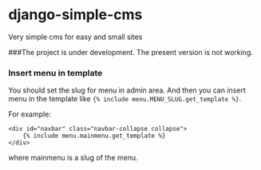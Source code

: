 # django-simple-cms
Very  simple cms for easy and small sites

###The project is under development. The present version is not working.

### Insert menu in template
You should set the slug for menu in admin area. And then you can insert menu in the template like 
`{% include menu.MENU_SLUG.get_template %}`.

For example:

    <div id="navbar" class="navbar-collapse collapse">
        {% include menu.mainmenu.get_template %}
    </div>
 
where mainmenu is a slug of the menu.
